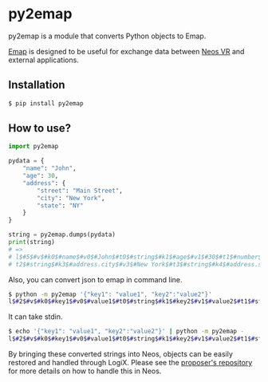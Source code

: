 # py2emap
py2emap is a module that converts Python objects to Emap.

[Emap](https://github.com/rheniumNV/json2emap) is designed to be useful for exchange data between [Neos VR](https://wiki.neos.com/Main_Page) and external applications. 

## Installation
```bash
$ pip install py2emap
```

## How to use?
```python
import py2emap

pydata = {
    "name": "John",
    "age": 30,
    "address": {
        "street": "Main Street",
        "city": "New York",
        "state": "NY"
    }
}

string = py2emap.dumps(pydata)
print(string)
# =>
# l$#5$#v$#k0$#name$#v0$#John$#t0$#string$#k1$#age$#v1$#30$#t1$#number$#k2$#address.street$#v2$#Main Street$#
# t2$#string$#k3$#address.city$#v3$#New York$#t3$#string$#k4$#address.state$#v4$#NY$#t4$#string$#
```

Also, you can convert json to emap in command line.

```bash
$ python -m py2emap '{"key1": "value1", "key2":"value2"}'
l$#2$#v$#k0$#key1$#v0$#value1$#t0$#string$#k1$#key2$#v1$#value2$#t1$#string$#
```

It can take stdin.

```bash
$ echo '{"key1": "value1", "key2":"value2"}' | python -m py2emap -
l$#2$#v$#k0$#key1$#v0$#value1$#t0$#string$#k1$#key2$#v1$#value2$#t1$#string$#
```

By bringing these converted strings into Neos, objects can be easily restored and handled through LogiX.
Please see the [proposer's repository](https://github.com/rheniumNV/json2emap) for more details on how to handle this in Neos.